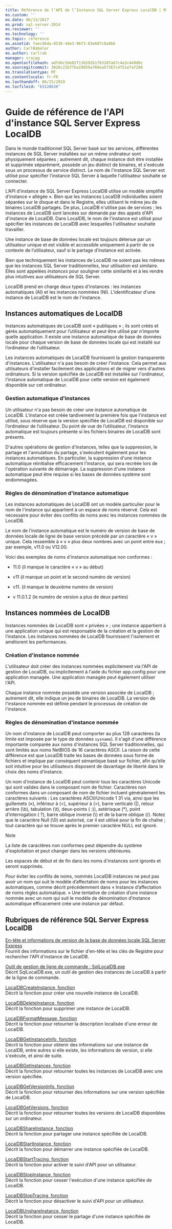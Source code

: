 ```yaml
---
title: Référence de l’API de l’Instance SQL Server Express LocalDB | Microsoft Docs
ms.custom: ''
ms.date: 06/13/2017
ms.prod: sql-server-2014
ms.reviewer: ''
ms.technology: ''
ms.topic: reference
ms.assetid: faec46da-0536-4de3-96f3-83e607c8a8b6
author: CarlRabeler
ms.author: carlrab
manager: craigg
ms.openlocfilehash: adfddc5de02f13b592b1f03107a67c4a3c449d0c
ms.sourcegitcommit: 3026c22b7fba19059a769ea5f367c4f51efaf286
ms.translationtype: MT
ms.contentlocale: fr-FR
ms.lasthandoff: 06/15/2019
ms.locfileid: "63128636"
---
```

# <a name="sql-server-express-localdb-instance-api-reference"></a>Guide de référence de l'API d'instance SQL Server Express LocalDB
  Dans le monde traditionnel SQL Server basé sur les services, différentes instances de SQL Server installées sur un même ordinateur sont physiquement séparées ; autrement dit, chaque instance doit être installée et supprimée séparément, possède un jeu distinct de binaires, et s'exécute sous un processus de service distinct. Le nom de l'instance SQL Server est utilisé pour spécifier l'instance SQL Server à laquelle l'utilisateur souhaite se connecter.  
  
 L’API d’instance de SQL Server Express LocalDB utilise un modèle simplifié d’instance « allégée ». Bien que les instances LocalDB individuelles soient séparées sur le disque et dans le Registre, elles utilisent le même jeu de binaires LocalDB partagés. De plus, LocalDB n'utilise pas de services ; les instances de LocalDB sont lancées sur demande par des appels d'API d'instance de LocalDB. Dans LocalDB, le nom de l'instance est utilisé pour spécifier les instances de LocalDB avec lesquelles l'utilisateur souhaite travailler.  
  
 Une instance de base de données locale est toujours détenue par un utilisateur unique et est visible et accessible uniquement à partir de ce contexte de l’utilisateur, sauf si le partage d’instance est activée.  
  
 Bien que techniquement les instances de LocalDB ne soient pas les mêmes que les instances SQL Server traditionnelles, leur utilisation est similaire. Elles sont appelées *instances* pour souligner cette similarité et à les rendre plus intuitives aux utilisateurs de SQL Server.  
  
 LocalDB prend en charge deux types d'instances : les instances automatiques (AI) et les instances nommées (NI). L'identificateur d'une instance de LocalDB est le nom de l'instance.  
  
## <a name="automatic-localdb-instances"></a>Instances automatiques de LocalDB  
 Instances automatiques de LocalDB sont « publiques » ; ils sont créés et gérés automatiquement pour l’utilisateur et peut être utilisé par n’importe quelle application. Il existe une instance automatique de base de données locale pour chaque version de base de données locale qui est installé sur l’ordinateur de l’utilisateur.  
  
 Les instances automatiques de LocalDB fournissent la gestion transparente d'instances. L'utilisateur n'a pas besoin de créer l'instance. Cela permet aux utilisateurs d'installer facilement des applications et de migrer vers d'autres ordinateurs. Si la version spécifiée de LocalDB est installée sur l'ordinateur, l'instance automatique de LocalDB pour cette version est également disponible sur cet ordinateur.  
  
### <a name="automatic-instance-management"></a>Gestion automatique d'instances  
 Un utilisateur n'a pas besoin de créer une instance automatique de LocalDB. L’instance est créée tardivement la première fois que l’instance est utilisé, sous réserve que la version spécifiée de LocalDB est disponible sur l’ordinateur de l’utilisateur. Du point de vue de l’utilisateur, l’instance automatique est toujours présente si les fichiers binaires de LocalDB sont présents.  
  
 D'autres opérations de gestion d'instances, telles que la suppression, le partage et l'annulation du partage, s'exécutent également pour les instances automatiques. En particulier, la suppression d'une instance automatique réinitialise efficacement l'instance, qui sera recréée lors de l'opération suivante de démarrage. La suppression d'une instance automatique peut être requise si les bases de données système sont endommagées.  
  
### <a name="automatic-instance-naming-rules"></a>Règles de dénomination d'instance automatique  
 Les instances automatiques de LocalDB ont un modèle particulier pour le nom de l'instance qui appartient à un espace de noms réservé. Cela est nécessaire pour éviter des conflits de noms avec les instances nommées de LocalDB.  
  
 Le nom de l’instance automatique est le numéro de version de base de données locale de ligne de base version précédé par un caractère « v » unique. Cela ressemble à « v » plus deux nombres avec un point entre eux ; par exemple, v11.0 ou V12.00.  
  
 Voici des exemples de noms d'instance automatique non conformes :  
  
-   11.0 (il manque le caractère « v » au début)  
  
-   v11 (il manque un point et le second numéro de version)  
  
-   v11. (il manque le deuxième numéro de version)  
  
-   v 11.0.1.2 (le numéro de version a plus de deux parties)  
  
## <a name="named-localdb-instances"></a>Instances nommées de LocalDB  
 Instances nommées de LocalDB sont « privées » ; une instance appartient à une application unique qui est responsable de la création et la gestion de l’instance. Les instances nommées de LocalDB fournissent l'isolement et améliorent les performances.  
  
### <a name="named-instance-creation"></a>Création d'instance nommée  
 L'utilisateur doit créer des instances nommées explicitement via l'API de gestion de LocalDB, ou implicitement à l'aide du fichier app.config pour une application managée. Une application managée peut également utiliser l'API.  
  
 Chaque instance nommée possède une version associée de LocalDB ; autrement dit, elle indique un jeu de binaires de LocalDB. La version de l'instance nommée est définie pendant le processus de création de l'instance.  
  
### <a name="named-instance-naming-rules"></a>Règles de dénomination d'instance nommée  
 Un nom d'instance de LocalDB peut comporter au plus 128 caractères (la limite est imposée par le type de données `sysname`). Il s'agit d'une différence importante comparée aux noms d'instances SQL Server traditionnelles, qui sont limités aux noms NetBIOS de 16 caractères ASCII. La raison de cette différence est que LocalDB traite les bases de données sous forme de fichiers et implique par conséquent sémantique basé sur fichier, afin qu’elle soit intuitive pour les utilisateurs disposent de davantage de liberté dans le choix des noms d’instance.  
  
 Un nom d'instance de LocalDB peut contenir tous les caractères Unicode qui sont valides dans le composant nom de fichier. Caractères non conformes dans un composant de nom de fichier incluent généralement les caractères suivants : Les caractères ASCII/Unicode 1 31 via, ainsi que les guillemets («), inférieur à (\<), supérieur à (>), barre verticale (|), retour arrière (\b), tabulation (\t), deux-points ( :)), astérisque (*), point d’interrogation ( ?), barre oblique inverse (\\) et de la barre oblique (/). Notez que le caractère Null (\0) est autorisé, car il est utilisé pour la fin de chaîne ; tout caractère qui se trouve après le premier caractère NULL est ignoré.  
  
> [!NOTE]  
>  La liste de caractères non conformes peut dépendre du système d'exploitation et peut changer dans les versions ultérieures.  
  
 Les espaces de début et de fin dans les noms d'instances sont ignorés et seront supprimés.  
  
 Pour éviter les conflits de noms, nommés LocalDB instances ne peut pas avoir un nom qui suit le modèle d’affectation de noms pour les instances automatiques, comme décrit précédemment dans « Instance d’affectation de noms règles automatique. » Une tentative de création d’une instance nommée avec un nom qui suit le modèle de dénomination d’instance automatique efficacement crée une instance par défaut.  
  
## <a name="sql-server-express-localdb-reference-topics"></a>Rubriques de référence SQL Server Express LocalDB  
 [En-tête et informations de version de la base de données locale SQL Server Express](sql-server-express-localdb-header-and-version-information.md)  
 Fournit des informations sur le fichier d'en-tête et les clés de Registre pour rechercher l'API d'instance de LocalDB.  
  
 [Outil de gestion de ligne de commande : SqlLocalDB.exe](command-line-management-tool-sqllocaldb-exe.md)  
 Décrit SqlLocalDB.exe, un outil de gestion des instances de LocalDB à partir de la ligne de commande.  
  
 [LocalDBCreateInstance, fonction](localdbcreateinstance-function.md)  
 Décrit la fonction pour créer une nouvelle instance de LocalDB.  
  
 [LocalDBDeleteInstance, fonction](localdbdeleteinstance-function.md)  
 Décrit la fonction pour supprimer une instance de LocalDB.  
  
 [LocalDBFormatMessage, fonction](localdbformatmessage-function.md)  
 Décrit la fonction pour retourner la description localisée d'une erreur de LocalDB.  
  
 [LocalDBGetInstanceInfo, fonction](localdbgetinstanceinfo-function.md)  
 Décrit la fonction pour obtenir des informations sur une instance de LocalDB, entre autres si elle existe, les informations de version, si elle s'exécute, et ainsi de suite.  
  
 [LocalDBGetInstances, fonction](localdbgetinstances-function.md)  
 Décrit la fonction pour retourner toutes les instances de LocalDB avec une version spécifiée.  
  
 [LocalDBGetVersionInfo, fonction](localdbgetversioninfo-function.md)  
 Décrit la fonction pour retourner des informations sur une version spécifiée de LocalDB.  
  
 [LocalDBGetVersions, fonction](localdbgetversions-function.md)  
 Décrit la fonction pour retourner toutes les versions de LocalDB disponibles sur un ordinateur.  
  
 [LocalDBShareInstance, fonction](localdbshareinstance-function.md)  
 Décrit la fonction pour partager une instance spécifiée de LocalDB.  
  
 [LocalDBStartInstance, fonction](localdbstartinstance-function.md)  
 Décrit la fonction pour démarrer une instance spécifiée de LocalDB.  
  
 [LocalDBStartTracing, fonction](localdbstarttracing-function.md)  
 Décrit la fonction pour activer le suivi d'API pour un utilisateur.  
  
 [LocalDBStopInstance, fonction](localdbstopinstance-function.md)  
 Décrit la fonction pour cesser l'exécution d'une instance spécifiée de LocalDB.  
  
 [LocalDBStopTracing, fonction](localdbstoptracing-function.md)  
 Décrit la fonction pour désactiver le suivi d'API pour un utilisateur.  
  
 [LocalDBUnshareInstance, fonction](localdbunshareinstance-function.md)  
 Décrit la fonction pour cesser le partage d'une instance spécifiée de LocalDB.  
  
  
